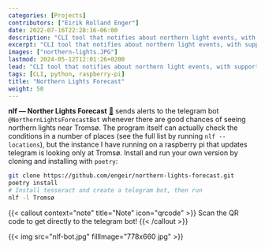 ```yaml
---
categories: [Projects]
contributors: ["Eirik Rolland Enger"]
date: 2022-07-16T22:28:16-06:00
description: "CLI tool that notifies about northern light events, with support for a telegram bot"
excerpt: "CLI tool that notifies about northern light events, with support for a telegram bot"
images: ["northern-lights.JPG"]
lastmod: 2024-05-12T12:01:26+0200
lead: "CLI tool that notifies about northern light events, with support for a telegram bot"
tags: [CLI, python, raspberry-pi]
title: "Northern Lights Forecast"
weight: 50
---
```


<!-- # [Northern Lights Forecast](https://github.com/engeir/northern-lights-forecast) -->

**nlf — Norther Lights Forecast**
[:link:](https://github.com/engeir/northern-lights-forecast) sends alerts to the
telegram bot `@NorthernLightsForecastBot` whenever there are good chances of seeing
northern lights near Tromsø. The program itself can actually check the conditions in a
number of places (see the full list by running `nlf --locations`), but the instance I
have running on a raspberry pi that updates telegram is looking only at Tromsø. Install
and run your own version by cloning and installing with `poetry`:

```bash
git clone https://github.com/engeir/northern-lights-forecast.git
poetry install
# Install tesseract and create a telegram bot, then run
nlf -l Tromsø
```

<!-- ![nlf bot](https://github.com/engeir/northern-lights-forecast/raw/main/assets/telegram_screendump.gif) -->

<!-- ![nlf qr](nlf-bot.jpg) -->

{{< callout context="note" title="Note" icon="qrcode" >}} Scan the QR code to get directly to the telegram bot! {{< /callout >}}

{{< img src="nlf-bot.jpg" fillImage="778x660 jpg" >}}
